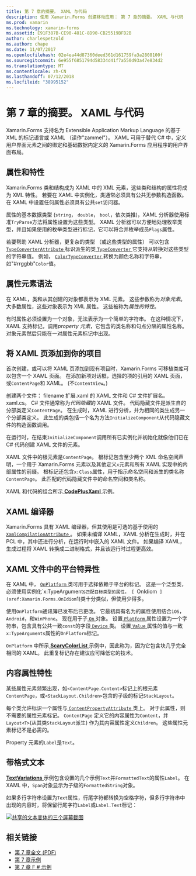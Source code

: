 ```yaml
---
title: 第 7 章的摘要。 XAML 与代码
description: 使用 Xamarin.Forms 创建移动应用： 第 7 章的摘要。 XAML 与代码
ms.prod: xamarin
ms.technology: xamarin-forms
ms.assetid: E91F387B-CE90-481C-8D90-CB25519BFD2B
author: charlespetzold
ms.author: chape
ms.date: 11/07/2017
ms.openlocfilehash: 02e4ea44d87360deed361d161759fa3a2808100f
ms.sourcegitcommit: 6e955f6851794d58334d41f7a550d93a47e834d2
ms.translationtype: MT
ms.contentlocale: zh-CN
ms.lasthandoff: 07/12/2018
ms.locfileid: "38995152"
---
```

# <a name="summary-of-chapter-7-xaml-vs-code"></a>第 7 章的摘要。 XAML 与代码

Xamarin.Forms 支持名为 Extensible Application Markup Language 的基于 XML 的标记语言或 XAML （读作"zammel"）。 XAML 可用于替代 C# 中，定义用户界面元素之间的绑定和基础数据内定义的 Xamarin.Forms 应用程序的用户界面布局。

## <a name="properties-and-attributes"></a>属性和特性

Xamarin.Forms 类和结构成为 XAML 中的 XML 元素，这些类和结构的属性将成为 XML 特性。 若要在 XAML 中实例化，类通常必须具有公共无参数构造函数。 在 XAML 中设置任何属性必须具有公共`set`访问器。

属性的基本数据类型 (`string`， `double`， `bool`，依次类推)，XAML 分析器使用标准`TryParse`方法将属性设置为这些类型。 XAML 分析器可以方便地处理枚举类型，并且如果使用的枚举类型进行标记，它可以将合并枚举成员`Flags`属性。

若要帮助 XAML 分析器，更复杂的类型 （或这些类型的属性） 可以包含[ `TypeConverterAttribute` ](xref:Xamarin.Forms.TypeConverterAttribute)标识派生的类[ `TypeConverter` ](xref:Xamarin.Forms.TypeConverter)它支持从转换对这些类型的字符串值。 例如， [ `ColorTypeConverter` ](xref:Xamarin.Forms.ColorTypeConverter)转换为颜色名称和字符串，如"#rrggbb"`Color`值。

## <a name="property-element-syntax"></a>属性元素语法

在 XAML，类和从其创建的对象都表示为 XML 元素。 这些参数称为*对象元素*。 大多数属性，这些对象表示为 XML 属性。 这些被称为*属性的特性*。

有时属性必须设置为一个对象，无法表示为一个简单的字符串。 在这种情况下，XAML 支持标记，调用*property 元素*，它包含的类名称和句点分隔的属性名称。 对象元素然后只能在一对属性元素标记中出现。

## <a name="adding-a-xaml-page-to-your-project"></a>将 XAML 页添加到你的项目

首次创建，或可以将 XAML 页添加到现有项目时，Xamarin.Forms 可移植类库可以包含一个 XAML 页面。 在添加新项对话框，选择的项的引用的 XAML 页面，或`ContentPage`和 XAML。 (不`ContentView`。)

创建两个文件： filename 扩展.xaml 的 XAML 文件和 C# 文件扩展名。 xaml.cs。 C# 文件通常称为*代码隐藏*的 XAML 文件。 代码隐藏文件是派生自的分部类定义`ContentPage`。 在生成时，XAML 进行分析，并为相同的类生成另一个分部类定义。 此生成的类包括一个名为方法`InitializeComponent`从代码隐藏文件的构造函数调用。

在运行时，在结束`InitializeComponent`调用所有已实例化并初始化就像他们已在 C# 代码创建 XAML 文件的元素。

XAML 文件中的根元素是`ContentPage`。 根标记包含至少两个 XML 命名空间声明，一个用于 Xamarin.Forms 元素以及其他定义`x`元素和所有 XAML 实现中的内部属性的前缀。 根标记还包含`x:Class`属性，用于指示命名空间和派生的类名称`ContentPage`。 此匹配的代码隐藏文件中的命名空间和类名称。

XAML 和代码的组合所示[ **CodePlusXaml** ](https://github.com/xamarin/xamarin-forms-book-samples/tree/master/Chapter07)示例。

## <a name="the-xaml-compiler"></a>XAML 编译器

Xamarin.Forms 具有 XAML 编译器，但其使用是可选的基于使用的[ `XamlCompilationAttribute` ](xref:Xamarin.Forms.Xaml.XamlCompilationAttribute)。 如果未编译 XAML，XAML 分析在生成时，并在 PCL 中，其中还进行分析，在运行时中嵌入的 XAML 文件。 如果编译 XAML，生成过程将 XAML 转换成二进制格式，并且该运行时过程更高效。

## <a name="platform-specificity-in-the-xaml-file"></a>XAML 文件中的平台特异性

在 XAML 中， [ `OnPlatform` ](xref:Xamarin.Forms.OnPlatform`1)类可用于选择依赖于平台的标记。 这是一个泛型类，必须使用实例化`x:TypeArguments`匹配目标类型的属性。 [ `OnIdiom` ](xref:Xamarin.Forms.OnIdiom`1)类十分类似，但使用少得多。

使用`OnPlatform`通讯簿已发布后已更改。 它最初具有名为的属性使用结合`iOS`， `Android`，和`WinPhone`。 现在用于子[ `On` ](xref:Xamarin.Forms.On)对象。 设置[ `Platform` ](xref:Xamarin.Forms.On.Platform)属性设置为一个字符串，包含具有公共一致`const`的字段[ `Device` ](xref:Xamarin.Forms.Device)类。 设置[ `Value` ](xref:Xamarin.Forms.On.Value)属性的值与一致`x:TypeArguments`属性的`OnPlatform`标记。

`OnPlatform` 中所示[ **ScaryColorList** ](https://github.com/xamarin/xamarin-forms-book-samples/tree/master/Chapter07/ScaryColorList)示例中，因此称为，因为它包含块几乎完全相同的 XAML。 此重复标记存在建议应可降低它的技术。

## <a name="the-content-property-attributes"></a>内容属性特性

某些属性元素频繁出现，如`<ContentPage.Content>`标记上的根元素`ContentPage`，或`<StackLayout.Children>`包含的子级的标记`StackLayout`。

每个类允许标识一个属性与[ `ContentPropertyAttribute` ](xref:Xamarin.Forms.ContentPropertyAttribute)类上。 对于此属性，则不需要的属性元素标记。 `ContentPage` 定义它的内容属性为`Content`，并`Layout<T>`(从其类`StackLayout`派生) 作为其内容属性定义`Children`。 这些属性元素标记不是必需的。

Property 元素的`Label`是`Text`。

## <a name="formatted-text"></a>带格式文本

[ **TextVariations** ](https://github.com/xamarin/xamarin-forms-book-samples/tree/master/Chapter07/TextVariations)示例包含设置的几个示例`Text`并`FormattedText`的属性`Label`。 在 XAML 中，`Span`对象显示为子级的`FormattedString`对象。

 如果多行字符串设置为`Text`属性，行尾字符都转换为空格字符，但多行字符串中出现的内容时，将保留行尾字符`Label`或`Label.Text`标记：

 [![共享的文本变体的三个屏幕截图](images/ch07fg03-small.png "格式的文本变体")](images/ch07fg03-large.png#lightbox "格式化文本变体")



## <a name="related-links"></a>相关链接

- [第 7 章全文 (PDF)](https://download.xamarin.com/developer/xamarin-forms-book/XamarinFormsBook-Ch07-Apr2016.pdf)
- [第 7 章示例](https://github.com/xamarin/xamarin-forms-book-samples/tree/master/Chapter07)
- [第 7 章 F # 示例](https://github.com/xamarin/xamarin-forms-book-samples/tree/master/Chapter07/FS/CodePlusXaml)
